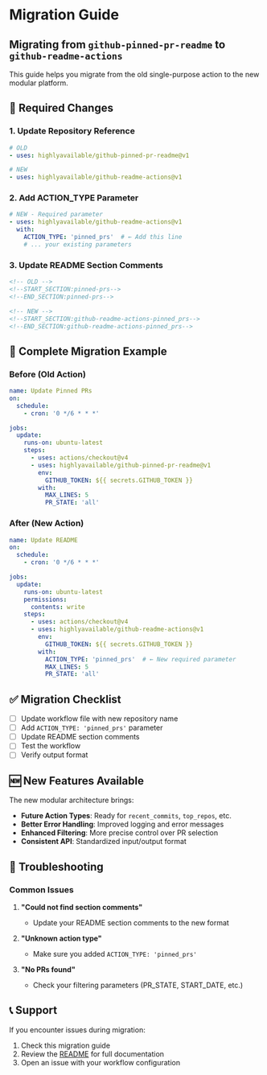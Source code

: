 # Migration Guide

## Migrating from `github-pinned-pr-readme` to `github-readme-actions`

This guide helps you migrate from the old single-purpose action to the new modular platform.

## 🔄 **Required Changes**

### 1. **Update Repository Reference**
```yaml
# OLD
- uses: highlyavailable/github-pinned-pr-readme@v1

# NEW  
- uses: highlyavailable/github-readme-actions@v1
```

### 2. **Add ACTION_TYPE Parameter**
```yaml
# NEW - Required parameter
- uses: highlyavailable/github-readme-actions@v1
  with:
    ACTION_TYPE: 'pinned_prs'  # ← Add this line
    # ... your existing parameters
```

### 3. **Update README Section Comments**
```markdown
<!-- OLD -->
<!--START_SECTION:pinned-prs-->
<!--END_SECTION:pinned-prs-->

<!-- NEW -->
<!--START_SECTION:github-readme-actions-pinned_prs-->
<!--END_SECTION:github-readme-actions-pinned_prs-->
```

## 📝 **Complete Migration Example**

### Before (Old Action)
```yaml
name: Update Pinned PRs
on:
  schedule:
    - cron: '0 */6 * * *'

jobs:
  update:
    runs-on: ubuntu-latest
    steps:
      - uses: actions/checkout@v4
      - uses: highlyavailable/github-pinned-pr-readme@v1
        env:
          GITHUB_TOKEN: ${{ secrets.GITHUB_TOKEN }}
        with:
          MAX_LINES: 5
          PR_STATE: 'all'
```

### After (New Action)
```yaml
name: Update README
on:
  schedule:
    - cron: '0 */6 * * *'

jobs:
  update:
    runs-on: ubuntu-latest
    permissions:
      contents: write
    steps:
      - uses: actions/checkout@v4
      - uses: highlyavailable/github-readme-actions@v1
        env:
          GITHUB_TOKEN: ${{ secrets.GITHUB_TOKEN }}
        with:
          ACTION_TYPE: 'pinned_prs'  # ← New required parameter
          MAX_LINES: 5
          PR_STATE: 'all'
```

## ✅ **Migration Checklist**

- [ ] Update workflow file with new repository name
- [ ] Add `ACTION_TYPE: 'pinned_prs'` parameter
- [ ] Update README section comments
- [ ] Test the workflow
- [ ] Verify output format

## 🆕 **New Features Available**

The new modular architecture brings:

- **Future Action Types**: Ready for `recent_commits`, `top_repos`, etc.
- **Better Error Handling**: Improved logging and error messages
- **Enhanced Filtering**: More precise control over PR selection
- **Consistent API**: Standardized input/output format

## 🐛 **Troubleshooting**

### Common Issues

1. **"Could not find section comments"**
   - Update your README section comments to the new format

2. **"Unknown action type"**
   - Make sure you added `ACTION_TYPE: 'pinned_prs'`

3. **"No PRs found"**
   - Check your filtering parameters (PR_STATE, START_DATE, etc.)

## 📞 **Support**

If you encounter issues during migration:
1. Check this migration guide
2. Review the [README](README.md) for full documentation
3. Open an issue with your workflow configuration 